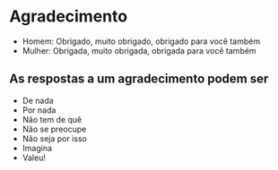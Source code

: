 # Agradecimento

* Homem: Obrigado, muito obrigado, obrigado para você também
* Mulher: Obrigada, muito obrigada, obrigada para você também

## As respostas a um agradecimento podem ser

* De nada
* Por nada
* Não tem de quê
* Não se preocupe
* Não seja por isso
* Imagina
* Valeu!
